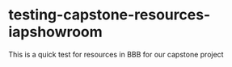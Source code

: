 # testing-capstone-resources-iapshowroom

This is a quick test for resources in BBB for our capstone project

